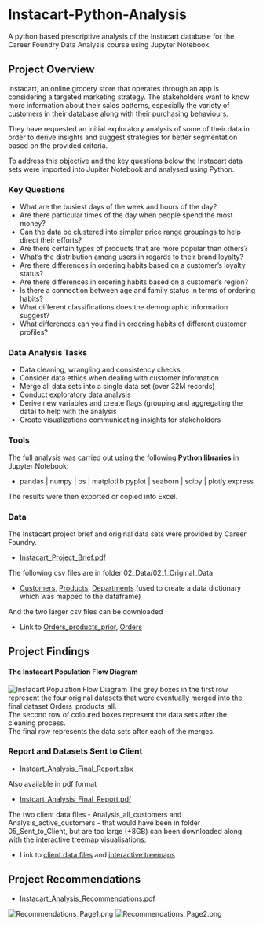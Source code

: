 # Instacart-Python-Analysis
A python based prescriptive analysis of the Instacart database for the Career Foundry Data Analysis course using Jupyter Notebook.

## Project Overview
Instacart, an online grocery store that operates through an app is considering a targeted marketing strategy. The stakeholders want to know more information about their sales patterns, especially the variety of customers in their database along with their purchasing behaviours.

They have requested an initial exploratory analysis of some of their data in order to derive insights and suggest strategies for better segmentation based on the provided criteria.

To address this objective and the key questions below the Instacart data sets were imported into Jupiter Notebook and analysed using Python.

### Key Questions
* What are the busiest days of the week and hours of the day?
* Are there particular times of the day when people spend the most money?
* Can the data be clustered into simpler price range groupings to help direct their efforts?
* Are there certain types of products that are more popular than others? 
* What’s the distribution among users in regards to their brand loyalty?
* Are there differences in ordering habits based on a customer’s loyalty status?
* Are there differences in ordering habits based on a customer’s region?
* Is there a connection between age and family status in terms of ordering habits?
* What different classifications does the demographic information suggest? 
* What differences can you find in ordering habits of different customer profiles?

### Data Analysis Tasks

* Data cleaning, wrangling and consistency checks
* Consider data ethics when dealing with customer information
* Merge all data sets into a single data set (over 32M records)
* Conduct exploratory data analysis
* Derive new variables and create flags (grouping and aggregating the data) to help with the analysis
* Create visualizations communicating insights for stakeholders

### Tools
The full analysis was carried out using the following **Python libraries** in Jupyter Notebook:
   * pandas | numpy | os | matplotlib pyplot | seaborn | scipy | plotly express

The results were then exported or copied into Excel.

### Data
The Instacart project brief and original data sets were provided by Career Foundry.
* [Instacart_Project_Brief.pdf](https://github.com/eekevall/Instacart-Python-Analysis/blob/main/01_Project_Management/Instacart_Analysis_Project_Brief.pdf)

The following csv files are in folder 02_Data/02_1_Original_Data
* [Customers](https://github.com/eekevall/Instacart-Python-Analysis/blob/main/02_Data/02_1_Original_Data/customers.csv), [Products](https://github.com/eekevall/Instacart-Python-Analysis/blob/main/02_Data/02_1_Original_Data/products.csv), [Departments](https://github.com/eekevall/Instacart-Python-Analysis/blob/main/02_Data/02_1_Original_Data/departments.csv) (used to create a data dictionary which was mapped to the dataframe)

And the two larger csv files can be downloaded
* Link to [Orders_products_prior](https://drive.google.com/file/d/1Phw5ijub5khXtwYU7zCBvFmanmDiutIX/view?usp=sharing), [Orders](https://drive.google.com/file/d/1fiFWyVlIW1iQNeF5yrkA9ULI9cXT6jfW/view?usp=sharing) 

## Project Findings

#### The Instacart Population Flow Diagram
![Instacart Population Flow Diagram](https://github.com/eekevall/Instacart-Python-Analysis/blob/main/Instacart_Population_Flow.png)
The grey boxes in the first row represent the four original datasets that were eventually merged into the final dataset Orders_products_all.<br>
The second row of coloured boxes represent the data sets after the cleaning process.<br>
The final row represents the data sets after each of the merges.<br>

### Report and Datasets Sent to Client
* [Instcart_Analysis_Final_Report.xlsx](https://github.com/eekevall/Instacart-Python-Analysis/blob/main/05_Sent_to_Client/Instcart_Analysis_Final_Report.xlsx)

Also available in pdf format
* [Instcart_Analysis_Final_Report.pdf](https://github.com/eekevall/Instacart-Python-Analysis/blob/main/05_Sent_to_Client/Instcart_Analysis_Final_Report.pdf)

The two client data files - Analysis_all_customers and Analysis_active_customers - that would have been in folder 05_Sent_to_Client, but are too large (+8GB) can been downloaded along with the interactive treemap visualisations:
* Link to [client data files](https://drive.google.com/drive/folders/1GanmHISFNL-XtfQ2-6IQ3ZAKD1-Ts3_i?usp=sharing) and [interactive treemaps](https://drive.google.com/drive/folders/1Tg2-X1Od2aE1nNZ2QEthgkvkAk4wfeJI?usp=sharing)

## Project Recommendations
* [Instacart_Analysis_Recommendations.pdf](https://github.com/eekevall/Instacart-Python-Analysis/blob/main/Instacart_Recommendations/Instcart_Analysis_Recommendations.pdf)

![Recommendations_Page1.png](https://github.com/eekevall/Instacart-Python-Analysis/blob/main/Instacart_Recommendations/Recommendations_Page1.png)
![Recommendations_Page2.png](https://github.com/eekevall/Instacart-Python-Analysis/blob/main/Instacart_Recommendations/Recommendations_Page2.png)

